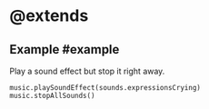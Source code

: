 # @extends

## Example #example

Play a sound effect but stop it right away.

```blocks
music.playSoundEffect(sounds.expressionsCrying)
music.stopAllSounds()
```